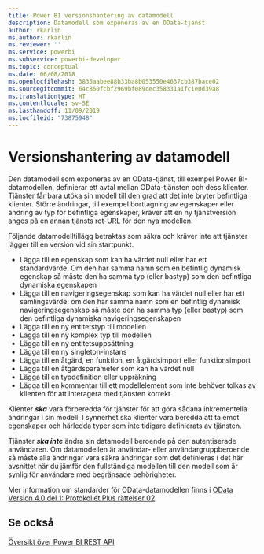 ```yaml
---
title: Power BI versionshantering av datamodell
description: Datamodell som exponeras av en OData-tjänst
author: rkarlin
ms.author: rkarlin
ms.reviewer: ''
ms.service: powerbi
ms.subservice: powerbi-developer
ms.topic: conceptual
ms.date: 06/08/2018
ms.openlocfilehash: 3835aabee88b33ba8b053550e4637cb387bace02
ms.sourcegitcommit: 64c860fcbf2969bf089cec358331a1fc1e0d39a8
ms.translationtype: HT
ms.contentlocale: sv-SE
ms.lasthandoff: 11/09/2019
ms.locfileid: "73875948"
---
```

# <a name="data-model-versioning"></a>Versionshantering av datamodell

Den datamodell som exponeras av en OData-tjänst, till exempel Power BI-datamodellen, definierar ett avtal mellan OData-tjänsten och dess klienter. Tjänster får bara utöka sin modell till den grad att det inte bryter befintliga klienter. Större ändringar, till exempel borttagning av egenskaper eller ändring av typ för befintliga egenskaper, kräver att en ny tjänstversion anges på en annan tjänsts rot-URL för den nya modellen.  
  
Följande datamodelltillägg betraktas som säkra och kräver inte att tjänster lägger till en version vid sin startpunkt.  
  
* Lägga till en egenskap som kan ha värdet null eller har ett standardvärde: Om den har samma namn som en befintlig dynamisk egenskap så måste den ha samma typ (eller bastyp) som den befintliga dynamiska egenskapen  
* Lägga till en navigeringsegenskap som kan ha värdet null eller har ett samlingsvärde: om den har samma namn som en befintlig dynamisk navigeringsegenskap så måste den ha samma typ (eller bastyp) som den befintliga dynamiska navigeringsegenskapen  
* Lägga till en ny entitetstyp till modellen  
* Lägga till en ny komplex typ till modellen  
* Lägga till en ny entitetsuppsättning  
* Lägga till en ny singleton-instans  
* Lägga till en åtgärd, en funktion, en åtgärdsimport eller funktionsimport
* Lägga till en åtgärdsparameter som kan ha värdet null  
* Lägga till en typdefinition eller uppräkning  
* Lägga till en kommentar till ett modellelement som inte behöver tolkas av klienten för att interagera med tjänsten korrekt  
  
Klienter ***ska*** vara förberedda för tjänster för att göra sådana inkrementella ändringar i sin modell. I synnerhet ska klienter vara beredda att ta emot egenskaper och härledda typer som inte tidigare definierats av tjänsten.  
  
Tjänster ***ska inte*** ändra sin datamodell beroende på den autentiserade användaren. Om datamodellen är användar- eller användargruppberoende så måste alla ändringar vara säkra ändringar som det definieras i det här avsnittet när du jämför den fullständiga modellen till den modell som är synlig för användare med begränsade behörigheter.  
  
Mer information om standarder för OData-datamodellen finns i [OData Version 4.0 del 1: Protokollet Plus rättelser 02](https://docs.oasis-open.org/odata/odata/v4.0/odata-v4.0-part1-protocol.html).  
  
## <a name="see-also"></a>Se också
[Översikt över Power BI REST API](https://docs.microsoft.com/rest/api/power-bi/)  